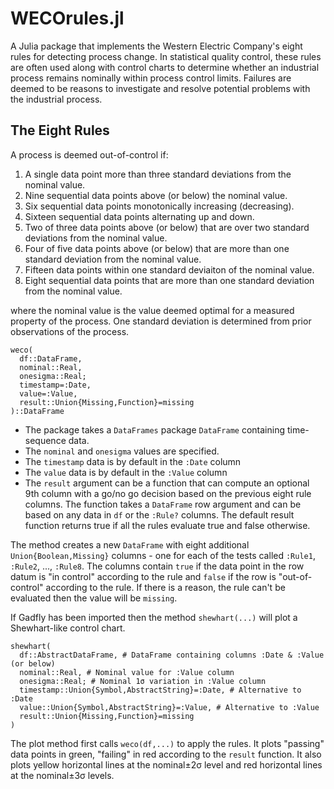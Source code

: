 # WECOrules.jl

A Julia package that implements the Western Electric Company's eight rules for detecting process change. In statistical quality control, these rules are often used along with control charts to determine whether an industrial process remains nominally within process control limits.  Failures are deemed to be reasons to investigate and resolve potential problems with the industrial process.

## The Eight Rules

A process is deemed out-of-control if:

  1) A single data point more than three standard deviations from the nominal value.
  2) Nine sequential data points above (or below) the nominal value.
  3) Six sequential data points monotonically increasing (decreasing).
  4) Sixteen sequential data points alternating up and down.
  5) Two of three data points above (or below) that are over two standard deviations from the nominal value.
  6) Four of five data points above (or below) that are more than one standard deviation from the nominal value.
  7) Fifteen data points within one standard deviaiton of the nominal value.
  8) Eight sequential data points that are more than one standard deviation from the nominal value. 

  where the nominal value is the value deemed optimal for a measured property of the process.  One standard deviation is determined from prior observations of the process.

    weco(
      df::DataFrame, 
      nominal::Real, 
      onesigma::Real; 
      timestamp=:Date, 
      value=:Value, 
      result::Union{Missing,Function}=missing
    )::DataFrame

  * The package takes a `DataFrames` package `DataFrame` containing time-sequence data.
  * The `nominal` and `onesigma` values are specified.
  * The `timestamp` data is by default in the `:Date` column
  * The `value` data is by default in the `:Value` column
  * The `result` argument can be a function that can compute an optional 9th column with a go/no go decision based on the previous eight rule columns.  The function takes a `DataFrame` row argument and can be based on any data in `df` or the `:Rule?` columns.  The default result function returns true if all the rules evaluate true and false otherwise.

 The method creates a new `DataFrame` with eight additional `Union{Boolean,Missing}` columns - one for each of the tests called `:Rule1`, `:Rule2`, ..., `:Rule8`.  The columns contain `true` if the data point in the row datum is "in control" according to the rule and `false` if the row is "out-of-control" according to the rule.  If there is a reason, the rule can't be evaluated then the value will be `missing`.

If Gadfly has been imported then the method `shewhart(...)` will plot a Shewhart-like control chart.

    shewhart(
      df::AbstractDataFrame, # DataFrame containing columns :Date & :Value (or below)
      nominal::Real, # Nominal value for :Value column
      onesigma::Real; # Nominal 1σ variation in :Value column
      timestamp::Union{Symbol,AbstractString}=:Date, # Alternative to :Date
      value::Union{Symbol,AbstractString}=:Value, # Alternative to :Value
      result::Union{Missing,Function}=missing
    )

The plot method first calls `weco(df,...)` to apply the rules.  It plots "passing" data points in green, "failing" in red according to the `result` function.  It also plots yellow horizontal lines at the nominal±2σ level and red horizontal lines at the nominal±3σ levels.
